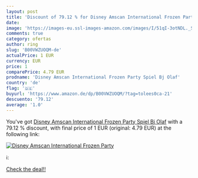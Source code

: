 ```yaml
---
layout: post
title: 'Discount of 79.12 % for Disney Amscan International Frozen Party'
date: 
image: 'https://images-eu.ssl-images-amazon.com/images/I/51qI-3otNDL._SL200_.jpg'
comments: true
category: ofertas
author: ring
slug: 'B00VWZUOQM-de'
actualPrice: 1 EUR
currency: EUR
price: 1
comparePrice: 4.79 EUR
prodname: 'Disney Amscan International Frozen Party Spiel Bj Olaf'
country: 'de'
flag: '🇩🇪'
buyurl: 'https://www.amazon.de/dp/B00VWZUOQM/?tag=tolees0ca-21'
descuento: '79.12'
average: '1.0'
---
```


You've got [Disney Amscan International Frozen Party Spiel Bj Olaf](https://www.amazon.de/dp/B00VWZUOQM/?tag=tolees0ca-21) with a  79.12 % discount, with final price of 1 EUR (original: 4.79 EUR) at the following link:

[![Disney Amscan International Frozen Party](https://images-eu.ssl-images-amazon.com/images/I/51qI-3otNDL._SL200_.jpg)](https://www.amazon.de/dp/B00VWZUOQM/?tag=tolees0ca-21)

ℹ️:


[Check the deal!!](https://www.amazon.de/dp/B00VWZUOQM/?tag=tolees0ca-21)
